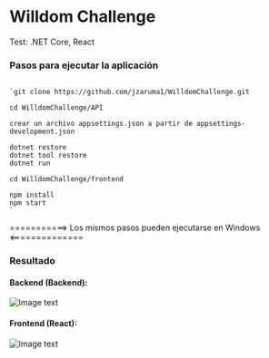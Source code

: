 # Willdom Challenge
 Test: .NET Core, React


### Pasos para ejecutar la aplicación
<pre><code>
`git clone https://github.com/jzaruma1/WilldomChallenge.git

cd WilldomChallenge/API

crear un archivo appsettings.json a partir de appsettings-development.json

dotnet restore
dotnet tool restore
dotnet run

cd WilldomChallenge/frontend

npm install
npm start
`
</code></pre>
===========> Los mismos pasos pueden ejecutarse en Windows <==============

### Resultado

#### Backend (Backend):
 
 ![Image text](https://res.cloudinary.com/dlrrsfpfq/image/upload/v1647614152/Backend_qzijln.png)
 
#### Frontend (React):

![Image text](https://res.cloudinary.com/dlrrsfpfq/image/upload/v1647614153/Frontend_sz7uvn.png)

